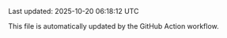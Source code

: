 Last updated: 2025-10-20 06:18:12 UTC

This file is automatically updated by the GitHub Action workflow.
